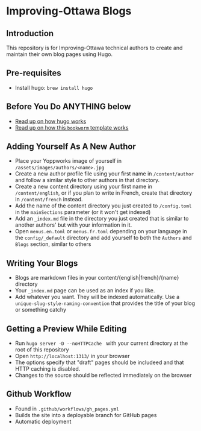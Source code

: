 # Improving-Ottawa Blogs

## Introduction
This repository is for Improving-Ottawa technical authors to create 
and maintain their own blog pages using Hugo. 

## Pre-requisites
* Install hugo: `brew install hugo`

## Before You Do ANYTHING below
* [Read up on how hugo works](https://gohugo.io/documentation/)
* [Read up on how this `bookworm` template works](https://docs.gethugothemes.com/bookworm/languages/)

## Adding Yourself As A New Author
* Place your Yoppworks image of yourself in `/assets/images/authors/<name>.jpg`
* Create a new author profile file using your first name in `/content/author` and follow a similar style to other authors in that directory.
* Create a new content directory using your first name in `/content/english`, or if you plan to write in French, create that directory in `/content/french` instead.
* Add the name of the content directory you just created to `/config.toml` in the `mainSections` parameter (or it won't get indexed)
* Add an `_index.md` file in the directory you just created that is similar to another authors' but with your information in it.
* Open `menus.en.toml` or `menus.fr.toml` depending on your language in the `config/_default` directory and add yourself to both the `Authors` and `Blogs` section, similar to others

## Writing Your Blogs
* Blogs are markdown files in your content/{english|french}/{name} directory
* Your `_index.md` page can be used as an index if you like.
* Add whatever you want. They will be indexed automatically. Use a `unique-slug-style-naming-convention` that provides the title of your blog or something catchy

## Getting a Preview While Editing
* Run `hugo server -D --noHTTPCache ` with your current directory at the
  root of this repository
* Open `http://localhost:1313/` in your browser
* The options specify that "draft" pages should be includeed and that
  HTTP caching is disabled.
* Changes to the source should be reflected immediately on the browser


## Github Workflow
* Found in `.github/workflows/gh_pages.yml`
* Builds the site into a deployable branch for GitHub pages
* Automatic deployment

